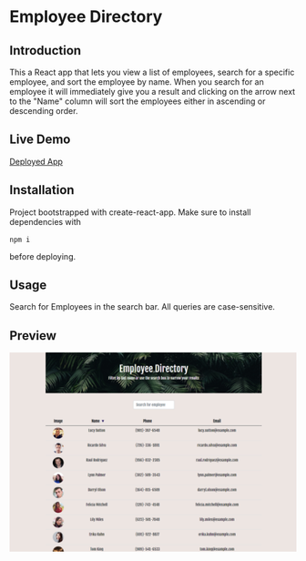 # Employee Directory

## Introduction

This a React app that lets you view a list of employees, search for a specific employee, and sort the employee by name. When you search for an employee it will immediately give you a result and clicking on the arrow next to the "Name" column will sort the employees either in ascending or descending order.

## Live Demo

[Deployed App](https://awiehrs.github.io/Employee-Directory/)

## Installation

Project bootstrapped with create-react-app. Make sure to install dependencies with 
```
npm i
```
before deploying.

## Usage
Search for Employees in the search bar. All queries are case-sensitive.

## Preview

<img src="public/images/Screenshot.png" alt="Employee Directory application's user experience" width="1000">  